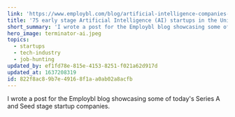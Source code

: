 ```yaml
---
link: 'https://www.employbl.com/blog/artificial-intelligence-companies-and-startups'
title: '75 early stage Artificial Intelligence (AI) startups in the United States'
short_summary: 'I wrote a post for the Employbl blog showcasing some of today''s Series A and Seed stage startup companies.'
hero_image: terminator-ai.jpeg
topics:
  - startups
  - tech-industry
  - job-hunting
updated_by: ef1fd78e-815e-4153-8251-f021a62d917d
updated_at: 1637208319
id: 822f8ac8-9b7e-4916-8f1a-a0ab02a8acfb
---
```

I wrote a post for the Employbl blog showcasing some of today's Series A and Seed stage startup companies.